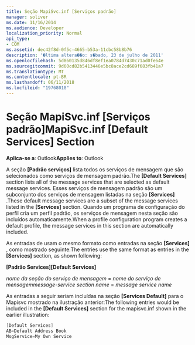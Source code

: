 ```yaml
---
title: Seção MapiSvc.inf [Serviços padrão]
manager: soliver
ms.date: 11/16/2014
ms.audience: Developer
localization_priority: Normal
api_type:
- COM
ms.assetid: dec42f8d-0f5c-4665-b53a-11cbc58b8b76
description: '�ltima altera��o: s�bado, 23 de julho de 2011'
ms.openlocfilehash: 5d860135d846df8ef1ea0784d7430c71ad0fe64e
ms.sourcegitcommit: 9d60cd82b5413446e5bc8ace2cd689f683fb41a7
ms.translationtype: MT
ms.contentlocale: pt-BR
ms.lasthandoff: 06/11/2018
ms.locfileid: "19768018"
---
```

# <a name="mapisvcinf-default-services-section"></a><span data-ttu-id="4c54a-103">Seção MapiSvc.inf [Serviços padrão]</span><span class="sxs-lookup"><span data-stu-id="4c54a-103">MapiSvc.inf [Default Services] Section</span></span>

  
  
<span data-ttu-id="4c54a-104">**Aplica-se a**: Outlook</span><span class="sxs-lookup"><span data-stu-id="4c54a-104">**Applies to**: Outlook</span></span> 
  
<span data-ttu-id="4c54a-105">A seção **[Padrão serviços]** lista todos os serviços de mensagem que são selecionados como serviços de mensagem padrão.</span><span class="sxs-lookup"><span data-stu-id="4c54a-105">The **[Default Services]** section lists all of the message services that are selected as default message services.</span></span> <span data-ttu-id="4c54a-106">Esses serviços de mensagem padrão são um subconjunto dos serviços de mensagem listadas na seção **[Services]** .</span><span class="sxs-lookup"><span data-stu-id="4c54a-106">These default message services are a subset of the message services listed in the **[Services]** section.</span></span> <span data-ttu-id="4c54a-107">Quando um programa de configuração do perfil cria um perfil padrão, os serviços de mensagem nesta seção são incluídos automaticamente.</span><span class="sxs-lookup"><span data-stu-id="4c54a-107">When a profile configuration program creates a default profile, the message services in this section are automatically included.</span></span> 
  
<span data-ttu-id="4c54a-108">As entradas de usam o mesmo formato como entradas na seção **[Services]** , como mostrado seguinte:</span><span class="sxs-lookup"><span data-stu-id="4c54a-108">The entries use the same format as entries in the **[Services]** section, as shown following:</span></span> 
  
 <span data-ttu-id="4c54a-109">**[Padrão Services]**</span><span class="sxs-lookup"><span data-stu-id="4c54a-109">**[Default Services]**</span></span>
  
 <span data-ttu-id="4c54a-110">_nome da seção do serviço de mensagem_ =  _nome do serviço de mensagem_</span><span class="sxs-lookup"><span data-stu-id="4c54a-110">_message-service section name_ =  _message service name_</span></span>
  
<span data-ttu-id="4c54a-111">As entradas a seguir seriam incluídas na seção **[Services Default]** para o Mapisvc mostrado na ilustração anterior:</span><span class="sxs-lookup"><span data-stu-id="4c54a-111">The following entries would be included in the **[Default Services]** section for the mapisvc.inf shown in the earlier illustration:</span></span> 
  
```cpp
[Default Services]
AB=Default Address Book
MsgService=My Own Service

```


